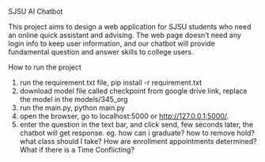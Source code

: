 SJSU AI Chatbot

This project aims to design a web application for SJSU students who need an online quick assistant and advising. The web page doesn’t need any login info to keep user information, and our chatbot will provide fundamental question and answer skills to college users.

How to run the project
1. run the requirement.txt file, pip install -r requirement.txt
2. download model file called checkpoint from google drive link, replace the model in the models/345_org
3. run the main.py, python main.py
4. open the browser, go to localhost:5000 or http://127.0.0.1:5000/.
5. enter the question in the text bar, and click send, few seconds later, the chatbot will get response.
eg. how can i graduate?
    how to remove hold?
    what class should I take?
    How are enrollment appointments determined?
    What if there is a Time Conflicting?

